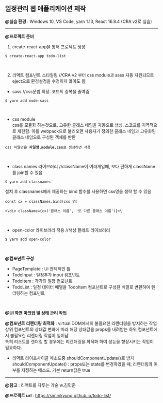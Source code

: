 ## 일정관리 웹 애플리케이션 제작
**@실습 환경** : Windows 10, VS Code, yarn 1.13, React 16.8.4 (CRA v2로 실습)

---

**@프로젝트 준비** 
1. create-react-app을 통해 프로젝트 생성
<pre><code>$ create-react-app todo-list</code></pre> <br/>

2. 리액트 컴포넌트 스타일링 //CRA v2 부터 css module과 sass 자동 지원되므르 eject으로 환경설정을 수정하지 않아도 됨 
- sass //css문법 확장. 코드의 중복을 줄여줌 
<pre><code>$ yarn add node-sass </code></pre> <br/>

- css module <br/>
css를 모듈화 하는것으로, 고유한 클래스 네임을 자동으로 생성. 스코프를 지역적으로 제한함. 이를 webpack으로 불러오면 사용자가 정의한 클래스 네임과 고유화된 클래스 네임으로 구성된 객체를 반환
<pre><code>css 파일명을 <b>파일명.module.css</b>로 생성하면 적용</code></pre><br/>

- class names 라이브러리 //className이 여러개일때, 보다 편하게 className를 join할 수 있음
<pre><code>$ yarn add classnames </code></pre>

설치 후 classnames에서 제공하는 bind 함수를 사용하면 css명을 생략 할 수 있음
<pre><code>const cx = classNames.bind(css 명)</code></pre>
<pre><code><\div className={cx('클래스 이름', '또 다른 클래스 이름')}>\</code></pre><br/>

- open-color 라이브러리 적용 //색상 팔레트 라이브러리
<pre><code>$ yarn add open-color </code></pre><br/>


**@컴포넌트 구성**
- PageTemplate : UI 전체적인 틀
- TodoInput : 일정추가 input 컴포넌트
- TodoItem : 각각의 일정 컴포넌트
- TodoList : 일정 데이터 배열을 TodoItem 컴포넌트로 구성된 배열로 변환하여 렌더링하는 컴포넌트
<br/>

**@UI 화면 마크업 및 상태 관리 작업** <br/>

**@컴포넌트 리렌더링 최적화**
: virtual DOM에서의 불필요한 리렌더링을 방지하는 작업 <br/>
  상위 컴포넌트의 상태값 변화에 따라 해당 상태값을 props를 내려받는 하위 컴포넌트에서 불필요한 리렌더링 작업이 일어남 <br/>
  특히 리스트를 렌더링 할 경우에는 리렌더링을 최적화 하여 성능을 향상시키는 작업이 필요하다.<br/>
- 리액트 라이프사이클 메소드중 shouldComponentUpdate()로 방지
shouldComponentUpdate() : props또는 state를 변경하였을 때, 리렌더링의 여부를 지정하는 메소드. 기본 return값은 true

---

**@참고** : 리액트를 다루는 기술 w.김민준

**@프로젝트 url** : https://siminkyung.github.io/todo-list/
